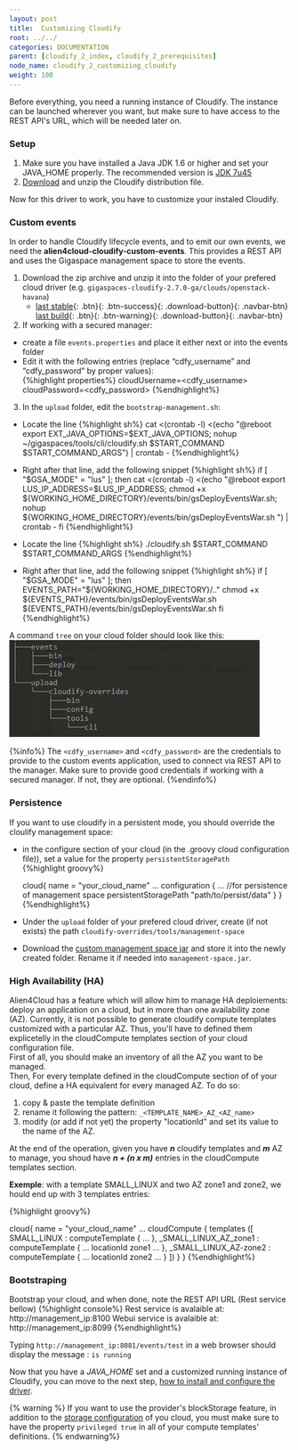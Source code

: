 ```yaml
---
layout: post
title:  Customizing Cloudify
root: ../../
categories: DOCUMENTATION
parent: [cloudify_2_index, cloudify_2_prerequisites]
node_name: cloudify_2_customizing_cloudify
weight: 100
---
```


Before everything, you need a running instance of Cloudify. The instance can be launched wherever you want, but make sure to have access to the REST API's URL, which will be needed later on.

### Setup ###

1. Make sure you have installed a Java JDK 1.6 or higher and set your JAVA_HOME properly. The recommended version is [JDK 7u45][jdk7u45-link]
2. [Download][CDFY_archive-link] and unzip the Cloudify distribution file.  

Now for this driver to work, you have to customize your instaled Cloudify.

### Custom events ###
In order to handle Cloudify lifecycle events, and to emit our own events, we need the **alien4cloud-cloudify-custom-events**. This provides a REST API and uses the Gigaspace management space to store the events.

1. Download the zip archive and unzip it into the folder of your prefered cloud driver (e.g. `gigaspaces-cloudify-2.7.0-ga/clouds/openstack-havana`)
	* [last stable](https://fastconnect.org/maven/service/local/artifact/maven/redirect?r=opensource&g=alien4cloud&a=alien4cloud-cloudify-events-assembly&c=distrib&v=LATEST&p=zip){: .btn}{: .btn-success}{: .download-button}{: .navbar-btn}  [last build](https://fastconnect.org/maven/service/local/artifact/maven/redirect?r=opensource-snapshot&g=alien4cloud&a=alien4cloud-cloudify-events-assembly&c=distrib&v=LATEST&p=zip){: .btn}{: .btn-warning}{: .download-button}{: .navbar-btn}
2. If working with a secured manager:

* create a file `events.properties` and place it either next or into the events folder
* Edit it with the following entries (replace “cdfy_username” and “cdfy_password” by proper values):  
{%highlight properties%}
cloudUsername=<cdfy_username>
cloudPassword=<cdfy_password>
{%endhighlight%}
3. In the `upload` folder, edit the `bootstrap-management.sh`:

* Locate the line
{%highlight sh%}
	cat <(crontab -l) <(echo "@reboot export EXT_JAVA_OPTIONS=$EXT_JAVA_OPTIONS; nohup ~/gigaspaces/tools/cli/cloudify.sh $START_COMMAND $START_COMMAND_ARGS") | crontab -
{%endhighlight%}
* Right after that line, add the following snippet
{%highlight sh%}
	if [ "$GSA_MODE" = "lus" ]; then
		cat <(crontab -l) <(echo "@reboot export LUS_IP_ADDRESS=$LUS_IP_ADDRESS; chmod +x ${WORKING_HOME_DIRECTORY}/events/bin/gsDeployEventsWar.sh; nohup ${WORKING_HOME_DIRECTORY}/events/bin/gsDeployEventsWar.sh ") | crontab -
	fi
{%endhighlight%}

* Locate the line
{%highlight sh%}
./cloudify.sh $START_COMMAND $START_COMMAND_ARGS
{%endhighlight%}
* Right after that line, add the following snippet
{%highlight sh%}
if [ "$GSA_MODE" = "lus" ]; then
  EVENTS_PATH="${WORKING_HOME_DIRECTORY}/.."
  chmod +x ${EVENTS_PATH}/events/bin/gsDeployEventsWar.sh
  ${EVENTS_PATH}/events/bin/gsDeployEventsWar.sh
fi
{%endhighlight%} 

A command `tree` on your cloud folder should look like this:
[![tree cloud folder](../../images/cloudify2_driver/tree_cloud_dir.png)](../../images/cloudify2_driver/tree_cloud_dir.png)

{%info%}
The `<cdfy_username>` and `<cdfy_password>` are the credentials to provide to the custom events application, used to connect via REST API to the manager. Make sure to provide good credentials if working with a secured manager. If not, they are optional. 
{%endinfo%}



### Persistence ###

If you want to use cloudify in a persistent mode, you should override the cloulify management space:

* in the configure section of your cloud (in the .groovy cloud configuration file)), set a value for the property `persistentStoragePath`  
	{%highlight groovy%}
  
	cloud{
	  name = "your_cloud_name"
	  ...
	  configuration {
	    ...
	    //for persistence of management space
	    persistentStoragePath "path/to/persist/data"
	  }
	}
	{%endhighlight%} 

* Under the `upload` folder of your prefered cloud driver, create (if not exists) the path `cloudify-overrides/tools/management-space`
* Download the [custom management space jar][custom_management_space_jar-link] and store it into the newly created folder. Rename it if needed into `management-space.jar`.  



### High Availability (HA) ###

Alien4Cloud has a feature which will allow him to manage HA deploiements: deploy an application on a cloud, but in more than one availability zone (AZ). Currently, it is not possible to generate cloudify compute templates customized with a particular AZ. Thus, you'll have to defined them explicetelly in the cloudCompute templates section of your cloud configuration file.  
First of all, you should make an inventory of all the AZ you want to be managed.  
Then, For every template defined in the cloudCompute section of of your cloud, define a HA equivalent for every managed AZ. To do so:  

1. copy & paste the template definition
2. rename it following the pattern: `_<TEMPLATE_NAME>_AZ_<AZ_name>`
3. modify (or add if not yet) the property "locationId" and set its value to the name of the AZ.

At the end of the operation, given you have ***n*** cloudify templates and ***m*** AZ to manage, you shoud have  ***n + (n x m)*** entries in the  cloudCompute templates section.

**Exemple**: with a template SMALL_LINUX and two AZ zone1 and zone2, we hould end up with 3 templates entries:

{%highlight groovy%}

cloud{
  name = "your_cloud_name"
  ...
  cloudCompute {
    templates ([
		SMALL_LINUX : computeTemplate {
			...
		},
		_SMALL_LINUX_AZ_zone1 : computeTemplate {
			...
			locationId zone1
			...
		},
		_SMALL_LINUX_AZ-zone2 : computeTemplate {
			...
			locationId zone2
			...
		}
	])
  }
}
{%endhighlight%} 
 

### Bootstraping ###
Bootstrap your cloud, and when done, note the REST API URL (Rest service bellow)
{%highlight console%}
Rest service is avalaible at: http://management_ip:8100
Webui service is avalaible at: http://management_ip:8099
{%endhighlight%}

Typing `http://management_ip:8081/events/test` in a web browser should display the message : `is running`

Now that you have a *JAVA_HOME* set and a customized running instance of Cloudify, you can move to the next step, [how to install and configure the driver](#/documentation/cloudify2_driver/install_config.html "install and configure").

{% warning %}
If you want to use the provider's blockStorage feature, in addition to the [storage configuration](http://getcloudify.org/guide/2.7/developing/storage.html "cloudify storage") of you cloud, you must make sure to have the property `privileged true` in all of your compute templates' definitions.
{% endwarning%}

<!-- Links -->

[jdk7u45-link]: http://www.oracle.com/technetwork/java/javase/downloads/java-archive-downloads-javase7-521261.html#jdk-7u45-oth-JPR "JDK7u45 Download"

[CDFY_archive-link]: http://getcloudify.org/downloads/get_cloudify_2x.html

[custom_management_space_jar-link]: https://fastconnect.org/confluence/download/attachments/24478788/management-space.jar?api=v2 "Custom management-space"


